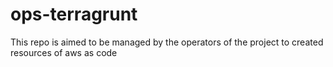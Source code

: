 # ops-terragrunt
This repo is aimed to be managed by the operators of the project to created resources of aws as code
